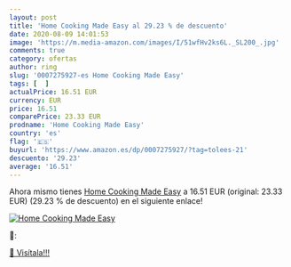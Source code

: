 ```yaml
---
layout: post
title: 'Home Cooking Made Easy al 29.23 % de descuento'
date: 2020-08-09 14:01:53
image: 'https://m.media-amazon.com/images/I/51wfHv2ks6L._SL200_.jpg'
comments: true
category: ofertas
author: ring
slug: '0007275927-es Home Cooking Made Easy'
tags: [  ]
actualPrice: 16.51 EUR
currency: EUR
price: 16.51
comparePrice: 23.33 EUR
prodname: 'Home Cooking Made Easy'
country: 'es'
flag: '🇪🇸'
buyurl: 'https://www.amazon.es/dp/0007275927/?tag=tolees-21'
descuento: '29.23'
average: '16.51'
---
```


Ahora mismo tienes [Home Cooking Made Easy](https://www.amazon.es/dp/0007275927/?tag=tolees-21) a 16.51 EUR (original: 23.33 EUR) (29.23 %  de descuento) en el siguiente enlace!

[![Home Cooking Made Easy](https://m.media-amazon.com/images/I/51wfHv2ks6L._SL200_.jpg)](https://www.amazon.es/dp/0007275927/?tag=tolees-21)

🔎:


[🛒 Visítala!!!](https://www.amazon.es/dp/0007275927/?tag=tolees-21)
